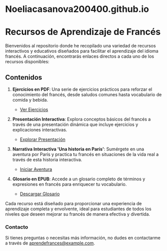 # Noeliacasanova200400.github.io
# Recursos de Aprendizaje de Francés

Bienvenidos al repositorio donde he recopilado una variedad de recursos interactivos y educativos diseñados para facilitar el aprendizaje del idioma francés. A continuación, encontrarás enlaces directos a cada uno de los recursos disponibles:

## Contenidos

1. **Ejercicios en PDF**: Una serie de ejercicios prácticos para reforzar el conocimiento del francés, desde saludos comunes hasta vocabulario de comida y bebida.
   - [Ver Ejercicios](https://github.com/Noeliacasanova200400/Noeliacasanova200400.github.io/blob/387be801033f080d51a62d8034c0f34775a3a0b3/ejercicios%20en%20formato%20pdf.pdf)
   
2. **Presentación Interactiva**: Explora conceptos básicos del francés a través de una presentación dinámica que incluye ejercicios y explicaciones interactivas.
   - [Explorar Presentación](https://github.com/Noeliacasanova200400/Noeliacasanova200400.github.io/blob/90775b6e7142454ca5868e44c1f3ab93237df0d4/Presentaci%C3%B3n%20interactiva-%20Noelia%20Casanova%20Castro%20(2).html)

3. **Narrativa Interactiva 'Una historia en París'**: Sumérgete en una aventura por París y practica tu francés en situaciones de la vida real a través de esta historia interactiva.
   - [Iniciar Aventura](https://github.com/Noeliacasanova200400/Noeliacasanova200400.github.io/blob/0c49e5362d708de3686d71fb45a0b133b7dd2a60/Una%20historia%20en%20Par%C3%ADs.html)

4. **Glosario en EPUB**: Accede a un glosario completo de términos y expresiones en francés para enriquecer tu vocabulario.
   - [Descargar Glosario](link-a-glosario)

Cada recurso está diseñado para proporcionar una experiencia de aprendizaje completa y envolvente, ideal para estudiantes de todos los niveles que deseen mejorar su francés de manera efectiva y divertida.

### Contacto

Si tienes preguntas o necesitas más información, no dudes en contactarme a través de [aprendefrances@example.com](mailto:aprendefrances@example.com).
